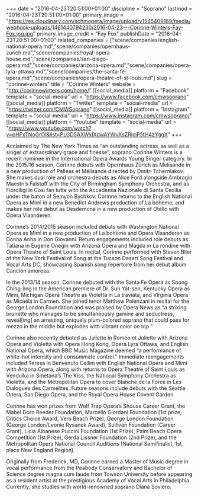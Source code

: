 +++
date = "2016-04-23T20:51:00+01:00"
discipline = "Soprano"
lastmod = "2016-04-23T20:51:00+01:00"
primary_image = "https://res.cloudinary.com/schmopera/image/upload/v1545409169/media/webhook-uploads/1461440794230/2016-04-23---Corinne-Winters-Fay-Fox.jpg.jpg"
primary_image_credit = "Fay Fox"
publishDate = "2016-04-23T20:51:00+01:00"
related_companies = ["scene/companies/english-national-opera.md","scene/companies/opernhaus-zurich.md","scene/companies/royal-opera-house.md","scene/companies/san-diego-opera.md","scene/companies/arizona-opera.md","scene/companies/opera-lyra-ottawa.md","scene/companies/the-santa-fe-opera.md","scene/companies/opera-theatre-of-st-louis.md"]
slug = "corinne-winters"
title = "Corinne Winters"
website = "http://corinnewinters.com/home/"
[[social_media]]
platform = "Facebook"
template = "social-media"
url = "https://www.facebook.com/cmwsoprano"
[[social_media]]
platform = "Twitter"
template = "social-media"
url = "https://twitter.com/CMWSoprano"
[[social_media]]
platform = "Instagram"
template = "social-media"
url = "https://www.instagram.com/cmwsoprano/"
[[social_media]]
platform = "Youtube"
template = "social-media"
url = "https://www.youtube.com/watch?v=pHFxTNoGrOI&list=PLGD5AXWxIXdwAYWvXsZRlcjP5tH4zYggX"
+++

Acclaimed by The New York Times as “an outstanding actress, as well as a singer of extraordinary grace and finesse”, soprano Corinne Winters is a recent nominee in the International Opera Awards Young Singer category. In the 2015/16 season, Corinne debuts with Opernhaus Zürich as Melisande in a new production of Pelléas et Mélisande directed by Dmitri Tcherniakov. She makes dual role and orchestra debuts as Alice Ford alongside Ambrogio Maestri’s Falstaff with the City of Birmingham Symphony Orchestra, and as Fiordiligi in Così fan tutte with the Accademia Nazionale di Santa Cecilia under the baton of Semyon Bychkov. Corinne returns to the English National Opera as Mimì in a new Benedict Andrews production of La bohème, and makes her role debut as Desdemona in a new production of Otello with Opera Vlaanderen.

Corinne’s 2014/2015 season included debuts with Washington National Opera as Mimì in a new production of La bohème and Opera Vlaanderen as Donna Anna in Don Giovanni. Return engagements included role debuts as Tatiana in Eugene Onegin with Arizona Opera and Magda in La rondine with Opera Theatre of Saint Louis. In recital, Corinne performed with Steven Blier of the New York Festival of Song at the Tucson Desert Song Festival and Vocal Arts DC, showcasing Spanish song repertoire from her debut album Canción amorosa.

In the 2013/14 season, Corinne debuted with the Santa Fe Opera as Soong Ching-ling in the American premiere of Dr. Sun Yat-sen, Kentucky Opera as Mimì, Michigan Opera Theatre as Violetta in La traviata, and Virginia Opera as Micaëla in Carmen. She joined tenor Matthew Polenzani in recital for the George London Foundation and was praised by Opera News as “a striking brunette who manages to be simultaneously gamine and seductress, reveal[ing] an arresting, uniquely plum-colored soprano that could pass for mezzo in the middle but explodes with vibrant color on top.”

Corinne also recently debuted as Juliette in Roméo et Juliette with Arizona Opera and Violetta with Opera Hong Kong, Opera Lyra Ottawa, and English National Opera, which BBC Music Magazine deemed “a performance of white-hot intensity and consummate control.” Immediate reengagements included Teresa in Benvenuto Cellini with English National Opera and Mimì with Arizona Opera, along with returns to Opera Theatre of Saint Louis as Vendulka in Smetana’s The Kiss, the National Symphony Orchestra as Violetta, and the Metropolitan Opera to cover Blanche de la Force in Les Dialogues des Carmélites. Future seasons include debuts with the Seattle Opera, San Diego Opera, and the Royal Opera House Covent Garden.

Corinne has won prizes from Wolf Trap Opera’s Shouse Career Grant, the Mabel Dorn Reeder Foundation, Marcello Giordani Foundation (1st prize, Critics Choice Award, Vero Beach Prize), George London Foundation (George London/Leonie Rysanek Award), Sullivan Foundation (Career Grant), Licia Albanese Puccini Foundation (1st Prize), Palm Beach Opera Competition (1st Prize), Gerda Lissner Foundation (2nd Prize), and the Metropolitan Opera National Council Auditions (National Semifinalist, 1st place New England Region).

Originally from Frederick, MD, Corinne earned a Master of Music degree in vocal performance from the Peabody Conservatory and Bachelor of Science degree magna cum laude from Towson University before appearing as a resident artist at the prestigious Academy of Vocal Arts in Philadelphia. Currently, she studies with world-renowned soprano Diana Soviero.

